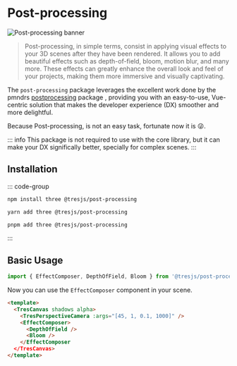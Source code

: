 # Post-processing

![Post-processing banner](/banner.png)

> Post-processing, in simple terms, consist in applying visual effects to your 3D scenes after they have been rendered. It allows you to add beautiful effects such as depth-of-field, bloom, motion blur, and many more. These effects can greatly enhance the overall look and feel of your projects, making them more immersive and visually captivating.

The `post-processing` package leverages the excellent work done by the pmndrs [postprocessing](https://github.com/pmndrs/postprocessing) package , providing you with an easy-to-use, Vue-centric solution that makes the developer experience (DX) smoother and more delightful.

Because Post-processing, is not an easy task, fortunate now it is 😜.

::: info
This package is not required to use with the core library, but it can make your DX significally better, specially for complex scenes.
:::

## Installation

::: code-group

```bash [npm]
npm install three @tresjs/post-processing
```

```bash [yarn]
yarn add three @tresjs/post-processing
```

```bash [pnpm]
pnpm add three @tresjs/post-processing
```

:::

## Basic Usage

```ts
import { EffectComposer, DepthOfField, Bloom } from '@tresjs/post-processing'
```

Now you can use the `EffectComposer` component in your scene.

```html
<template>
  <TresCanvas shadows alpha>
    <TresPerspectiveCamera :args="[45, 1, 0.1, 1000]" />
    <EffectComposer>
      <DepthOfField />
      <Bloom />
    </EffectComposer
  </TresCanvas>
</template>
```
